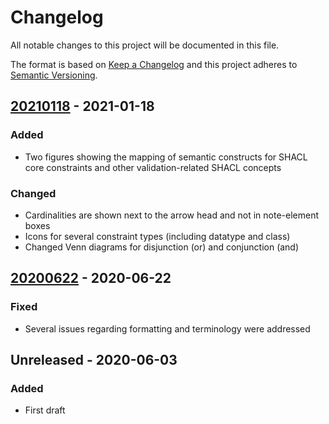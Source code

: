 # Changelog

All notable changes to this project will be documented in this file.

The format is based on [Keep a Changelog](http://keepachangelog.com/en/1.0.0/)
and this project adheres to [Semantic Versioning](http://semver.org/spec/v2.0.0.html).

## [20210118] - 2021-01-18

### Added

- Two figures showing the mapping of semantic constructs for SHACL core constraints and other validation-related SHACL concepts

### Changed

- Cardinalities are shown next to the arrow head and not in note-element boxes
- Icons for several constraint types (including datatype and class)
- Changed Venn diagrams for disjunction (or) and conjunction (and)

## [20200622] - 2020-06-22

### Fixed

- Several issues regarding formatting and terminology were addressed

## Unreleased - 2020-06-03

### Added
- First draft

[20200622]: https://gitlab.ilabt.imec.be/data-validation/validation-editor/shapevowl-spec/-/tags/v1.0.0
[20210118]: https://gitlab.ilabt.imec.be/data-validation/validation-editor/shapevowl-spec/compare/20210118...v1.0.0
